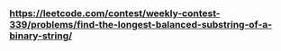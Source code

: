 ### https://leetcode.com/contest/weekly-contest-339/problems/find-the-longest-balanced-substring-of-a-binary-string/
